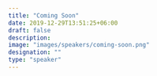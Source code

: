 ```yaml
---
title: "Coming Soon"
date: 2019-12-29T13:51:25+06:00
draft: false
description:
image: "images/speakers/coming-soon.png"
designation: ""
type: "speaker"
---
```

